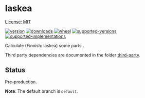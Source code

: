 # laskea
[License: MIT](https://github.com/sthagen/laskea/blob/default/LICENSE)

[![version](https://img.shields.io/pypi/v/laskea.svg?style=flat)](https://pypi.python.org/pypi/laskea/)
[![downloads](https://pepy.tech/badge/laskea/month)](https://pepy.tech/project/laskea)
[![wheel](https://img.shields.io/pypi/wheel/laskea.svg?style=flat)](https://pypi.python.org/pypi/laskea/)
[![supported-versions](https://img.shields.io/pypi/pyversions/laskea.svg?style=flat)](https://pypi.python.org/pypi/laskea/)
[![supported-implementations](https://img.shields.io/pypi/implementation/laskea.svg?style=flat)](https://pypi.python.org/pypi/laskea/)

Calculate (Finnish: laskea) some parts..

Third party dependencies are documented in the folder [third-party](third-party/README.md).

## Status

Pre-production.

**Note**: The default branch is `default`.
